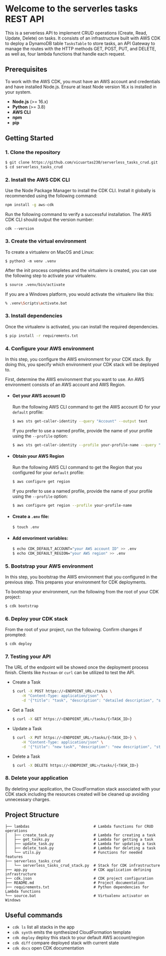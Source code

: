 
# Welcome to the serverles tasks REST API

This is a serverless API to implement CRUD operations (Create, Read, Update, Delete) on tasks. It consists of an infrastructure built with AWS CDK to deploy a DynamoDB table `TasksTable` to store tasks, an API Gateway to manage the routes with the HTTP methods GET, POST, PUT, and DELETE, as well as, four lambda functions that handle each request.

## Prerequisites

To work with the AWS CDK, you must have an AWS account and credentials and have installed Node.js. Ensure at least Node version 16.x is installed in your system.

- **Node.js** (>= 16.x)
- **Python** (>= 3.8)
- **AWS CLI**
- **npm**
- **pip**

## Getting Started

### 1. Clone the repository

```bash
$ git clone https://github.com/vicuartas230/serverless_tasks_crud.git
$ cd serverless_tasks_crud
```

### 2. Install the AWS CDK CLI
Use the Node Package Manager to install the CDK CLI. Install it globally is recommended using the following command:

```bash
npm install -g aws-cdk
```

Run the following command to verify a successful installation. The AWS CDK CLI should output the version number:

```
cdk --version
```

### 3. Create the virtual environment
To create a virtualenv on MacOS and Linux:

```
$ python3 -m venv .venv
```

After the init process completes and the virtualenv is created, you can use the following
step to activate your virtualenv.

```bash
$ source .venv/bin/activate
```

If you are a Windows platform, you would activate the virtualenv like this:

```bash
% .venv\Scripts\activate.bat
```

### 3. Install dependencies

Once the virtualenv is activated, you can install the required dependencies.


```bash
$ pip install -r requirements.txt
```

### 4. Configure your AWS environment

In this step, you configure the AWS environment for your CDK stack. By doing this, you specify which environment your CDK stack will be deployed to.

First, determine the AWS environment that you want to use. An AWS environment consists of an AWS account and AWS Region.

- #### Get your AWS account ID

    Run the following AWS CLI command to get the AWS account ID for your `default` profile:

    ```bash
    $ aws sts get-caller-identity --query "Account" --output text
    ```

    If you prefer to use a named profile, provide the name of your profile using the `--profile` option:

    ```bash
    $ aws sts get-caller-identity --profile your-profile-name --query "Account" --output text
    ```

- #### Obtain your AWS Region
    Run the following AWS CLI command to get the Region that you configured for your `default` profile:

    ```bash
    $ aws configure get region
    ```

    If you prefer to use a named profile, provide the name of your profile using the `--profile` option:

    ```bash
    $ aws configure get region --profile your-profile-name
    ```

- #### Create a `.env` file:

    ```bash
    $ touch .env
    ```

- #### Add envoriment variables:

    ```bash
    $ echo CDK_DEFAULT_ACCOUNT="your AWS account ID" >> .env
    $ echo CDK_DEFAULT_REGION="your AWS region" >> .env
    ```

### 5. Bootstrap your AWS environment

In this step, you bootstrap the AWS environment that you configured in the previous step. This prepares your environment for CDK deployments.

To bootstrap your environment, run the following from the root of your CDK project:

```bash
$ cdk bootstrap
```

### 6. Deploy your CDK stack

From the root of your project, run the following. Confirm changes if prompted:
```bash
$ cdk deploy
```

### 7. Testing your API

The URL of the endpoint will be showed once the deployment process finish. Clients like `Postman` or `curl` can be utilized to test the API.

- Create a Task

    ```bash
    $ curl -X POST https://<ENDPOINT_URL>/tasks \
        -H "Content-Type: application/json" \
        -d '{"title": "task", "description": "detailed description", "status": "pending"}'
    ```

- Get a Task

    ```bash
    $ curl -X GET https://<ENDPOINT_URL>/tasks/{<TASK_ID>}
    ```

- Update a Task

    ```bash
    $ curl -X PUT https://<ENDPOINT_URL>/tasks/{<TASK_ID>} \
        -H "Content-Type: application/json" \
        -d '{"title": "new task", "description": "new description", "status": "completed"}' 
    ```

- Delete a Task

    ```bash
    $ curl -X DELETE https://<ENDPOINT_URL>/tasks/{<TASK_ID>}
    ```

### 8. Delete your application

By deleting your application, the CloudFormation stack associated with your CDK stack including the resources created will be cleaned up avoiding unnecessary charges.

## Project Structure

```
├── lambdas                             # Lambda functions for CRUD operations
│   ├── create_task.py                  # Lambda for creating a task
│   ├── get_tasks.py                    # Lambda for getting a task
│   ├── update_task.py                  # Lambda for updating a task
│   ├── delete_task.py                  # Lambda for deleting a task
│   └── utils.py                        # Functions for needed features
├── serverless_tasks_crud   
│   └── serverless_tasks_crud_stack.py  # Stack for CDK infrastructure
├── app.py                              # CDK application defining infrastructure
├── cdk.json                            # CDK project configuration
├── README.md                           # Project documentation
├── requirements.txt                    # Python dependencies for Lambda functions
└── source.bat                          # Virtualenv activator on Windows
```

## Useful commands

 * `cdk ls`          list all stacks in the app
 * `cdk synth`       emits the synthesized CloudFormation template
 * `cdk deploy`      deploy this stack to your default AWS account/region
 * `cdk diff`        compare deployed stack with current state
 * `cdk docs`        open CDK documentation
